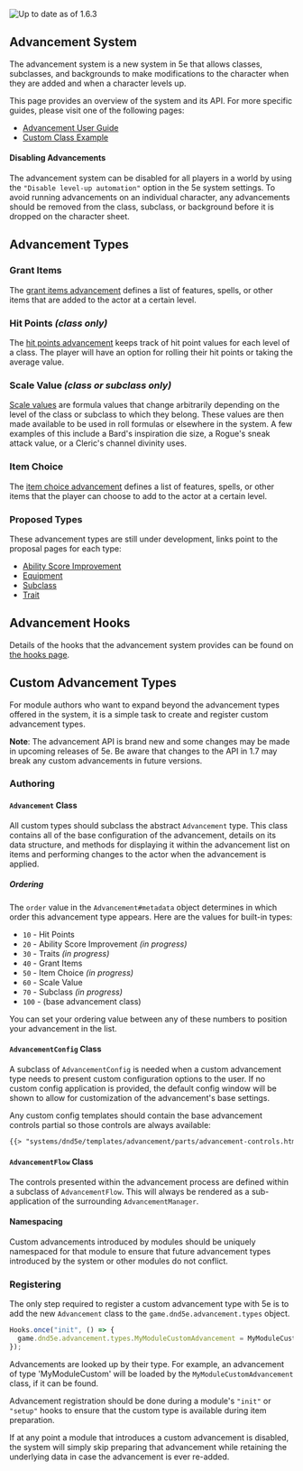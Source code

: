 ![Up to date as of 1.6.3](https://img.shields.io/static/v1?label=dnd5e&message=1.6.3&color=informational)

## Advancement System

The advancement system is a new system in 5e that allows classes, subclasses, and backgrounds to make modifications to the character when they are added and when a character levels up.

This page provides an overview of the system and its API. For more specific guides, please visit one of the following pages:

- [Advancement User Guide](Advancement-User-Guide)
- [Custom Class Example](Custom-Class-Example)

#### Disabling Advancements

The advancement system can be disabled for all players in a world by using the `"Disable level-up automation"` option in the 5e system settings. To avoid running advancements on an individual character, any advancements should be removed from the class, subclass, or background before it is dropped on the character sheet.


## Advancement Types
### Grant Items
The [grant items advancement](Advancement-Type-Item-Grant.md) defines a list of features, spells, or other items that are added to the actor at a certain level.

### Hit Points *(class only)*
The [hit points advancement](Advancement-Type-Hit-Points.md) keeps track of hit point values for each level of a class. The player will have an option for rolling their hit points or taking the average value.

### Scale Value *(class or subclass only)*
[Scale values](Advancement-Type-Scale-Value.md) are formula values that change arbitrarily depending on the level of the class or subclass to which they belong. These values are then made available to be used in roll formulas or elsewhere in the system. A few examples of this include a Bard's inspiration die size, a Rogue's sneak attack value, or a Cleric's channel divinity uses.

### Item Choice
The [item choice advancement](Advancement-Type-Item-Choice.md) defines a list of features, spells, or other items that the player can choose to add to the actor at a certain level.

### Proposed Types
These advancement types are still under development, links point to the proposal pages for each type:
- [Ability Score Improvement](https://github.com/foundryvtt/dnd5e/issues/1403)
- [Equipment](https://github.com/foundryvtt/dnd5e/issues/1871)
- [Subclass](https://github.com/foundryvtt/dnd5e/issues/1407)
- [Trait](https://github.com/foundryvtt/dnd5e/issues/1405)


## Advancement Hooks

Details of the hooks that the advancement system provides can be found on [the hooks page](Hooks#advancement).


## Custom Advancement Types

For module authors who want to expand beyond the advancement types offered in the system, it is a simple task to create and register custom advancement types.

**Note**: The advancement API is brand new and some changes may be made in upcoming releases of 5e. Be aware that changes to the API in 1.7 may break any custom advancements in future versions.

### Authoring

#### `Advancement` Class

All custom types should subclass the abstract `Advancement` type. This class contains all of the base configuration of the advancement, details on its data structure, and methods for displaying it within the advancement list on items and performing changes to the actor when the advancement is applied.

##### Ordering

The `order` value in the `Advancement#metadata` object determines in which order this advancement type appears. Here are the values for built-in types:

* `10` - Hit Points
* `20` - Ability Score Improvement *(in progress)*
* `30` - Traits *(in progress)*
* `40` - Grant Items
* `50` - Item Choice *(in progress)*
* `60` - Scale Value
* `70` - Subclass *(in progress)*
* `100` - (base advancement class)

You can set your ordering value between any of these numbers to position your advancement in the list.

#### `AdvancementConfig` Class

A subclass of `AdvancementConfig` is needed when a custom advancement type needs to present custom configuration options to the user. If no custom config application is provided, the default config window will be shown to allow for customization of the advancement's base settings.

Any custom config templates should contain the base advancement controls partial so those controls are always available:

```html
{{> "systems/dnd5e/templates/advancement/parts/advancement-controls.html"}}
```

#### `AdvancementFlow` Class

The controls presented within the advancement process are defined within a subclass of `AdvancementFlow`. This will always be rendered as a sub-application of the surrounding `AdvancementManager`.

#### Namespacing

Custom advancements introduced by modules should be uniquely namespaced for that module to ensure that future advancement types introduced by the system or other modules do not conflict.

### Registering

The only step required to register a custom advancement type with 5e is to add the new `Advancement` class to the `game.dnd5e.advancement.types` object.

```javascript
Hooks.once("init", () => {
  game.dnd5e.advancement.types.MyModuleCustomAdvancement = MyModuleCustomAdvancement;
});
```

Advancements are looked up by their type. For example, an advancement of type 'MyModuleCustom' will be loaded by the `MyModuleCustomAdvancement` class, if it can be found.

Advancement registration should be done during a module's `"init"` or `"setup"` hooks to ensure that the custom type is available during item preparation.

If at any point a module that introduces a custom advancement is disabled, the system will simply skip preparing that advancement while retaining the underlying data in case the advancement is ever re-added.
